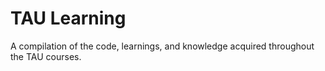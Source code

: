 # TAU Learning

A compilation of the code, learnings, and knowledge acquired throughout the TAU courses.
